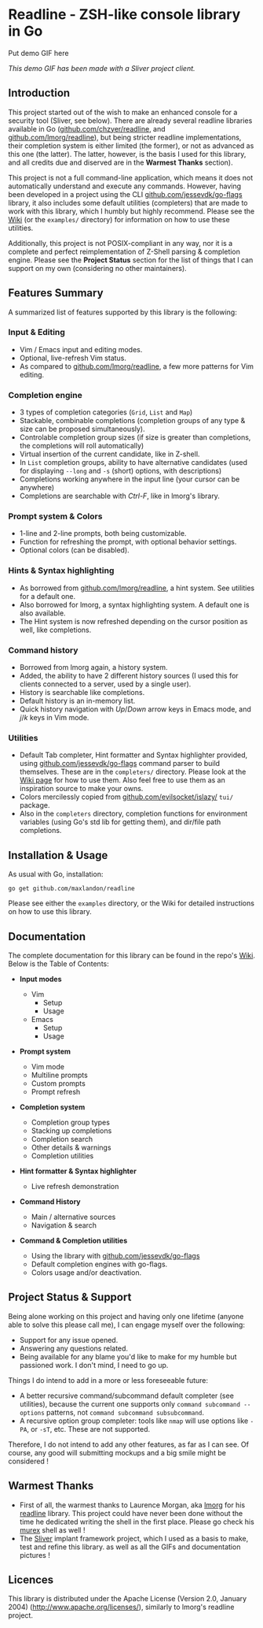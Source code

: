 
# Readline - ZSH-like console library in Go

Put demo GIF here

*This demo GIF has been made with a Sliver project client.*


## Introduction

This project started out of the wish to make an enhanced console for a security tool (Sliver, see below).
There are already several readline libraries available in Go ([github.com/chzyer/readline](https://github.com/chzyer/readline), 
and [github.com/lmorg/readline](https://github.com/lmorg/readline)), but being stricter readline implementations, their completion 
system is either limited (the former), or not as advanced as this one (the latter). The latter, however, is the basis I used for this 
library, and all credits due and diserved are in the **Warmest Thanks** section).

This project is not a full command-line application, which means it does not automatically understand and execute any commands.
However, having been developed in a project using the CLI [github.com/jessevdk/go-flags](https://github.com/jessevdk/go-flags) library,
it also includes some default utilities (completers) that are made to work with this library, which I humbly but highly recommend.
Please see the [Wiki](https://github.com/maxlandon/readline/docs/) (or the `examples/` directory) for information on how to use these utilities.

Additionally, this project is not POSIX-compliant in any way, nor it is a complete and perfect reimplementation of Z-Shell parsing & completion engine.
Please see the **Project Status** section for the list of things that I can support on my own (considering no other maintainers).


## Features Summary

A summarized list of features supported by this library is the following:

### Input & Editing 
- Vim / Emacs input and editing modes.
- Optional, live-refresh Vim status.
- As compared to [github.com/lmorg/readline](https://github.com/lmorg/readline), a few more patterns for Vim editing.

### Completion engine
- 3 types of completion categories (`Grid`, `List` and `Map`)
- Stackable, combinable completions (completion groups of any type & size can be proposed simultaneously).
- Controlable completion group sizes (if size is greater than completions, the completions will roll automatically)
- Virtual insertion of the current candidate, like in Z-shell.
- In `List` completion groups, ability to have alternative candidates (used for displaying `--long` and `-s` (short) options, with descriptions)
- Completions working anywhere in the input line (your cursor can be anywhere)
- Completions are searchable with *Ctrl-F*, like in lmorg's library.

### Prompt system & Colors
- 1-line and 2-line prompts, both being customizable.
- Function for refreshing the prompt, with optional behavior settings.
- Optional colors (can be disabled).

### Hints & Syntax highlighting
- As borrowed from [github.com/lmorg/readline](https://github.com/lmorg/readline), a hint system. See utilities for a default one.
- Also borrowed for lmorg, a syntax highlighting system. A default one is also available.
- The Hint system is now refreshed depending on the cursor position as well, like completions.

### Command history
- Borrowed from lmorg again, a history system.
- Added, the ability to have 2 different history sources (I used this for clients connected to a server, used by a single user).
- History is searchable like completions.
- Default history is an in-memory list.
- Quick history navigation with *Up*/*Down* arrow keys in Emacs mode, and *j*/*k* keys in Vim mode.

### Utilities
- Default Tab completer, Hint formatter and Syntax highlighter provided, using [github.com/jessevdk/go-flags](https://github.com/jessevdk/go-flags) 
command parser to build themselves. These are in the  `completers/` directory. Please look at the [Wiki page](https://github.com/maxlandon/readline/docs/) 
for how to use them. Also feel free to use them as an inspiration source to make your owns.
- Colors mercilessly copied from [github.com/evilsocket/islazy/](https://github.com/evilsocket/islazy) `tui/` package.
- Also in the `completers` directory, completion functions for environment variables (using Go's std lib for getting them), and dir/file path completions.


## Installation & Usage

As usual with Go, installation:
```
go get github.com/maxlandon/readline
```
Please see either the `examples` directory, or the Wiki for detailed instructions on how to use this library.


## Documentation

The complete documentation for this library can be found in the repo's [Wiki](https://github.com/maxlandon/readline/docs/). Below is the Table of Contents:

- **Input modes**
    - Vim
        - Setup
        - Usage
    - Emacs
        - Setup
        - Usage

- **Prompt system**
    - Vim mode
    - Multiline prompts
    - Custom prompts
    - Prompt refresh

- **Completion system**
    - Completion group types
    - Stacking up completions
    - Completion search
    - Other details & warnings
    - Completion utilities

- **Hint formatter & Syntax highlighter**
    - Live refresh demonstration

- **Command History**
    - Main / alternative sources
    - Navigation & search

- **Command & Completion utilities**
    - Using the library with [github.com/jessevdk/go-flags](https://github.com/jessevdk/go-flags)
    - Default completion engines with go-flags.
    - Colors usage and/or deactivation.


## Project Status & Support

Being alone working on this project and having only one lifetime (anyone able to solve this please call me), I can engage myself over the following:
- Support for any issue opened.
- Answering any questions related.
- Being available for any blame you'd like to make for my humble but passioned work. I don't mind, I need to go up.

Things I do intend to add in a more or less foreseeable future:
- A better recursive command/subcommand default completer (see utilities), because the current one supports only `command subcommand --options` patterns, not `command subcommand subsubcommand`.
- A recursive option group completer: tools like `nmap` will use options like `-PA`, or `-sT`, etc. These are not supported.

Therefore, I do not intend to add any other features, as far as I can see. Of course, any good will submitting mockups and a big smile might be considered !


## Warmest Thanks

- First of all, the warmest thanks to Laurence Morgan, aka [lmorg](https://github.com/lmorg) for his [readline](https://github.com/lmorg/readline) library. 
This project could have never been done without the time he dedicated writing the shell in the first place. Please go check his [murex](https://github.com/lmorg/murex) shell as well !
- The [Sliver](https://github.com/BishopFox/sliver) implant framework project, which I used as a basis to make, test and refine this library. as well as all the GIFs and documentation pictures !


## Licences

This library is distributed under the Apache License (Version 2.0, January 2004) (http://www.apache.org/licenses/), similarly to lmorg's readline project.
